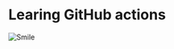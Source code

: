 # Learing GitHub actions 

![Smile](https://github.com/Bigismall/learing-gha/actions/workflows/smile.yml/badge.svg)